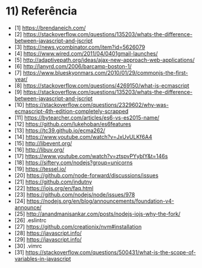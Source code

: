 # 11) Referência

<a id='ref-1'></a>
- [1] https://brendaneich.com/
<a id='ref-2'></a>
- [2] https://stackoverflow.com/questions/135203/whats-the-difference-between-javascript-and-jscript
<a id='ref-3'></a>
- [3] https://news.ycombinator.com/item?id=5626079
<a id='ref-4'></a>
- [4] https://www.wired.com/2011/04/0401gmail-launches/
<a id='ref-5'></a>
- [5] http://adaptivepath.org/ideas/ajax-new-approach-web-applications/
<a id='ref-6'></a>
- [6] http://lanyrd.com/2006/barcamp-boston-1/
<a id='ref-7'></a>
- [7] https://www.blueskyonmars.com/2010/01/29/commonjs-the-first-year/
<a id='ref-8'></a>
- [8] https://stackoverflow.com/questions/4269150/what-is-ecmascript
<a id='ref-9'></a>
- [9] https://stackoverflow.com/questions/135203/whats-the-difference-between-javascript-and-jscript
<a id='ref-10'></a>
- [10] https://stackoverflow.com/questions/2329602/why-was-ecmascript-4th-edition-completely-scrapped
<a id='ref-11'></a>
- [11] https://bytearcher.com/articles/es6-vs-es2015-name/
<a id='ref-12'></a>
- [12] https://github.com/lukehoban/es6features
<a id='ref-13'></a>
- [13] https://tc39.github.io/ecma262/
<a id='ref-14'></a>
- [14] https://www.youtube.com/watch?v=JxUvULKf6A4
<a id='ref-15'></a>
- [15] http://libevent.org/
<a id='ref-16'></a>
- [16] http://libuv.org/
<a id='ref-17'></a>
- [17] https://www.youtube.com/watch?v=ztspvPYybIY&t=146s
<a id='ref-18'></a>
- [18] https://siftery.com/nodejs?group=unicorns
<a id='ref-19'></a>
- [19] https://tessel.io/
<a id='ref-20'></a>
- [20] https://github.com/node-forward/discussions/issues
<a id='ref-21'></a>
- [21] https://github.com/indutny
<a id='ref-22'></a>
- [22] https://iojs.org/en/faq.html
<a id='ref-23'></a>
- [23] https://github.com/nodejs/node/issues/978
<a id='ref-24'></a>
- [24] https://nodejs.org/en/blog/announcements/foundation-v4-announce/
<a id='ref-25'></a>
- [25] http://anandmanisankar.com/posts/nodejs-iojs-why-the-fork/
<a id='ref-26'></a>
- [26] .eslintrc
<a id='ref-27'></a>
- [27] https://github.com/creationix/nvm#installation
<a id='ref-28'></a>
- [28] https://javascript.info/
<a id='ref-29'></a>
- [29] https://javascript.info/
<a id='ref-30'></a>
- [30] .vimrc
<a id='ref-31'></a>
- [31] https://stackoverflow.com/questions/500431/what-is-the-scope-of-variables-in-javascript

